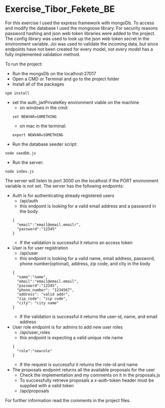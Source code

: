 # Exercise_Tibor_Fekete_BE

For this exercise I used the express framework with mongoDb. To access and modify the database I used the mongoose library. For security reasons password hashing and json web token libraries were added to the project. The config library was used to look up the json web token secret in the environment variable. Joi was used to validate the incoming data, but since endpoints have not been created for every model, not every model has a fully implemented validation method.

To run the project:
- Run the mongoDb on the localhost:27017
- Open a CMD or Terminal and go to the project folder
- Install all of the packages
```
npm install
```
- set the auth_jwtPrivateKey environment viable on the machine
  - on windows in the cmd:
  ```
  set NEWVAR=SOMETHING
  ```
  - on mac in the terminal:
  ```
  export NEWVAR=SOMETHING
  ```
- Run the database seeder script:
```
node seedDb.js
```
- Run the server:
```
node index.js
```

The server will listen to port 3000 on the localhost if the PORT environment variable is not set.
The server has the following endpoints:
- Auth is for authenticating already registered users
  - /api/auth
  - this endpoint is looking for a valid email address and a password in the body
  ```
  {
    "email":"email@email.emailr",
    "password":"12345"
  }
  ```
  - If the validation is successful it returns an access token
- User is for user registration
  - /api/user
   - this endpoint is looking for a valid name, email address, password, phone number(optional), address, zip code, and city in the body
  ```
  {
    "name":"name",
    "email":"email@email.email",
    "password":"12345",
    "phone_number": "1234567",
    "address": "valid addr",
    "zip_code": "zip code",
    "city": "city name"
  }
  ```
  - If the validation is successful it returns the user-id, name, and email address
- User role endpoint is for admins to add new user roles
  - /api/user_roles
  - this endpoint is expecting a valid unique role name
  ```
  {
    "role":"newrole"
  }
  ```
  - If the request is successful it returns the role-id and name
- The proposals endpoint returns all the available proposals for the user
  - Check the implementation and my comments on it in the proposals.js
  - To successfully retrieve proposals a x-auth-token header must be supplied with a valid token
  - /api/proposals
  
For further information read the comments in the project files.
